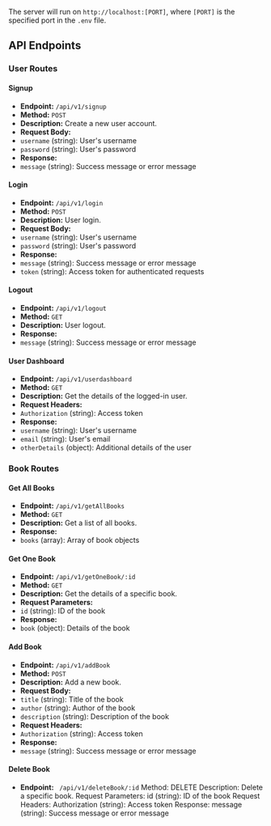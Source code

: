 The server will run on `http://localhost:[PORT]`, where `[PORT]` is the specified port in the `.env` file.

## API Endpoints

### User Routes

#### Signup

- **Endpoint:** `/api/v1/signup`
- **Method:** `POST`
- **Description:** Create a new user account.
- **Request Body:**
- `username` (string): User's username
- `password` (string): User's password
- **Response:**
- `message` (string): Success message or error message

#### Login

- **Endpoint:** `/api/v1/login`
- **Method:** `POST`
- **Description:** User login.
- **Request Body:**
- `username` (string): User's username
- `password` (string): User's password
- **Response:**
- `message` (string): Success message or error message
- `token` (string): Access token for authenticated requests

#### Logout

- **Endpoint:** `/api/v1/logout`
- **Method:** `GET`
- **Description:** User logout.
- **Response:**
- `message` (string): Success message or error message

#### User Dashboard

- **Endpoint:** `/api/v1/userdashboard`
- **Method:** `GET`
- **Description:** Get the details of the logged-in user.
- **Request Headers:**
- `Authorization` (string): Access token
- **Response:**
- `username` (string): User's username
- `email` (string): User's email
- `otherDetails` (object): Additional details of the user

### Book Routes

#### Get All Books

- **Endpoint:** `/api/v1/getAllBooks`
- **Method:** `GET`
- **Description:** Get a list of all books.
- **Response:**
- `books` (array): Array of book objects

#### Get One Book

- **Endpoint:** `/api/v1/getOneBook/:id`
- **Method:** `GET`
- **Description:** Get the details of a specific book.
- **Request Parameters:**
- `id` (string): ID of the book
- **Response:**
- `book` (object): Details of the book

#### Add Book

- **Endpoint:** `/api/v1/addBook`
- **Method:** `POST`
- **Description:** Add a new book.
- **Request Body:**
- `title` (string): Title of the book
- `author` (string): Author of the book
- `description` (string): Description of the book
- **Request Headers:**
- `Authorization` (string): Access token
- **Response:**
- `message` (string): Success message or error message

#### Delete Book

- **Endpoint:** ` /api/v1/deleteBook/:id`
  Method: DELETE
  Description: Delete a specific book.
  Request Parameters:
  id (string): ID of the book
  Request Headers:
  Authorization (string): Access token
  Response:
  message (string): Success message or error message
